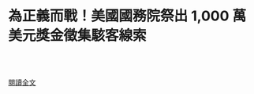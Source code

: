 # 為正義而戰！美國國務院祭出 1,000 萬美元獎金徵集駭客線索

<!--more-->
<!--473-->

<br><br/>

[閱讀全文](https://www.facebook.com/netwargame/posts/4046972295351590)


